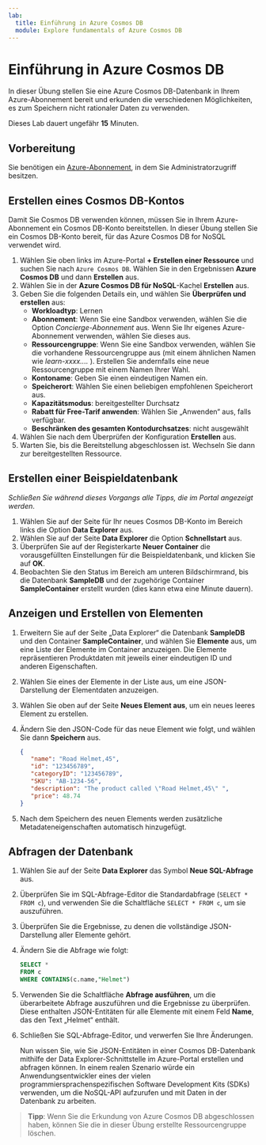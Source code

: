 ```yaml
---
lab:
  title: Einführung in Azure Cosmos DB
  module: Explore fundamentals of Azure Cosmos DB
---
```

# Einführung in Azure Cosmos DB

In dieser Übung stellen Sie eine Azure Cosmos DB-Datenbank in Ihrem Azure-Abonnement bereit und erkunden die verschiedenen Möglichkeiten, es zum Speichern nicht rationaler Daten zu verwenden.

Dieses Lab dauert ungefähr **15** Minuten.

## Vorbereitung

Sie benötigen ein [Azure-Abonnement](https://azure.microsoft.com/free), in dem Sie Administratorzugriff besitzen.

## Erstellen eines Cosmos DB-Kontos

Damit Sie Cosmos DB verwenden können, müssen Sie in Ihrem Azure-Abonnement ein Cosmos DB-Konto bereitstellen. In dieser Übung stellen Sie ein Cosmos DB-Konto bereit, für das Azure Cosmos DB for NoSQL verwendet wird.

1. Wählen Sie oben links im Azure-Portal **+ Erstellen einer Ressource** und suchen Sie nach `Azure Cosmos DB`.  Wählen Sie in den Ergebnissen **Azure Cosmos DB** und dann **Erstellen** aus.
1. Wählen Sie in der **Azure Cosmos DB für NoSQL**-Kachel **Erstellen** aus.
1. Geben Sie die folgenden Details ein, und wählen Sie **Überprüfen und erstellen** aus:
    - **Workloadtyp**: Lernen
    - **Abonnement**: Wenn Sie eine Sandbox verwenden, wählen Sie die Option *Concierge-Abonnement* aus. Wenn Sie Ihr eigenes Azure-Abonnement verwenden, wählen Sie dieses aus.
    - **Ressourcengruppe**: Wenn Sie eine Sandbox verwenden, wählen Sie die vorhandene Ressourcengruppe aus (mit einem ähnlichen Namen wie *learn-xxxx....* ). Erstellen Sie andernfalls eine neue Ressourcengruppe mit einem Namen Ihrer Wahl.
    - **Kontoname**: Geben Sie einen eindeutigen Namen ein.
    - **Speicherort**: Wählen Sie einen beliebigen empfohlenen Speicherort aus.
    - **Kapazitätsmodus**: bereitgestellter Durchsatz
    - **Rabatt für Free-Tarif anwenden**: Wählen Sie „Anwenden“ aus, falls verfügbar.
    - **Beschränken des gesamten Kontodurchsatzes**: nicht ausgewählt
1. Wählen Sie nach dem Überprüfen der Konfiguration **Erstellen** aus.
1. Warten Sie, bis die Bereitstellung abgeschlossen ist. Wechseln Sie dann zur bereitgestellten Ressource.

## Erstellen einer Beispieldatenbank

*Schließen Sie während dieses Vorgangs alle Tipps, die im Portal angezeigt werden*.

1. Wählen Sie auf der Seite für Ihr neues Cosmos DB-Konto im Bereich links die Option **Data Explorer** aus.
1. Wählen Sie auf der Seite **Data Explorer** die Option **Schnellstart** aus.
1. Überprüfen Sie auf der Registerkarte **Neuer Container** die vorausgefüllten Einstellungen für die Beispieldatenbank, und klicken Sie auf **OK**.
1. Beobachten Sie den Status im Bereich am unteren Bildschirmrand, bis die Datenbank **SampleDB** und der zugehörige Container **SampleContainer** erstellt wurden (dies kann etwa eine Minute dauern).

## Anzeigen und Erstellen von Elementen

1. Erweitern Sie auf der Seite „Data Explorer“ die Datenbank **SampleDB** und den Container **SampleContainer**, und wählen Sie **Elemente** aus, um eine Liste der Elemente im Container anzuzeigen. Die Elemente repräsentieren Produktdaten mit jeweils einer eindeutigen ID und anderen Eigenschaften.
1. Wählen Sie eines der Elemente in der Liste aus, um eine JSON-Darstellung der Elementdaten anzuzeigen.
1. Wählen Sie oben auf der Seite **Neues Element aus**, um ein neues leeres Element zu erstellen.
1. Ändern Sie den JSON-Code für das neue Element wie folgt, und wählen Sie dann **Speichern** aus.

    ```json
   {
       "name": "Road Helmet,45",
       "id": "123456789",
       "categoryID": "123456789",
       "SKU": "AB-1234-56",
       "description": "The product called \"Road Helmet,45\" ",
       "price": 48.74
   }
    ```

1. Nach dem Speichern des neuen Elements werden zusätzliche Metadateneigenschaften automatisch hinzugefügt.

## Abfragen der Datenbank

1. Wählen Sie auf der Seite **Data Explorer** das Symbol **Neue SQL-Abfrage** aus.
1. Überprüfen Sie im SQL-Abfrage-Editor die Standardabfrage (`SELECT * FROM c`), und verwenden Sie die Schaltfläche `SELECT * FROM c`, um sie auszuführen.
1. Überprüfen Sie die Ergebnisse, zu denen die vollständige JSON-Darstellung aller Elemente gehört.
1. Ändern Sie die Abfrage wie folgt:

    ```sql
   SELECT *
   FROM c
   WHERE CONTAINS(c.name,"Helmet")
    ```

1. Verwenden Sie die Schaltfläche **Abfrage ausführen**, um die überarbeitete Abfrage auszuführen und die Ergebnisse zu überprüfen. Diese enthalten JSON-Entitäten für alle Elemente mit einem Feld **Name**, das den Text „Helmet“ enthält.
1. Schließen Sie SQL-Abfrage-Editor, und verwerfen Sie Ihre Änderungen.

    Nun wissen Sie, wie Sie JSON-Entitäten in einer Cosmos DB-Datenbank mithilfe der Data Explorer-Schnittstelle im Azure-Portal erstellen und abfragen können. In einem realen Szenario würde ein Anwendungsentwickler eines der vielen programmiersprachenspezifischen Software Development Kits (SDKs) verwenden, um die NoSQL-API aufzurufen und mit Daten in der Datenbank zu arbeiten.

> **Tipp**: Wenn Sie die Erkundung von Azure Cosmos DB abgeschlossen haben, können Sie die in dieser Übung erstellte Ressourcengruppe löschen.
